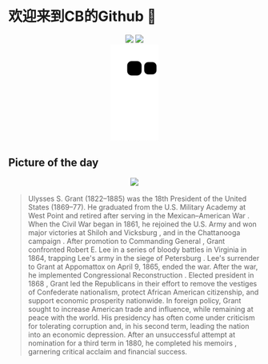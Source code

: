 
# 欢迎来到CB的Github 👋

<div align="center">
  <img height="137px" src="https://github-readme-stats.vercel.app/api?username=SuperCB&show_icons=true&theme=radical" />
  <img height="137px" src="https://github-readme-stats.vercel.app/api/top-langs/?username=SuperCB&hide_title=true&hide_border=true&layout=compact&langs_count=6&text_color=000&icon_color=fff" />
</div>


<div align="center">
    <img src="./contribution-snake/github-contribution-grid-snake.svg" />
</div>



## Picture of the day
<div align="center">
  <img width=400px src="https://upload.wikimedia.org/wikipedia/commons/thumb/6/63/GRANT%2C_Ulysses_S-President_%28BEP_engraved_portrait%29.jpg/420px-GRANT%2C_Ulysses_S-President_%28BEP_engraved_portrait%29.jpg" />
</div>

>Ulysses S. Grant  (1822–1885) was the 18th  President of the United States  (1869–77). He graduated from the  U.S. Military Academy  at  West Point  and retired after serving in the  Mexican–American War . When the Civil War began in 1861, he rejoined the U.S. Army and won major victories at  Shiloh  and  Vicksburg , and in the  Chattanooga campaign . After promotion to  Commanding General , Grant confronted  Robert E. Lee  in a series of bloody  battles in Virginia  in 1864, trapping Lee's army in the  siege of Petersburg . Lee's surrender to Grant at  Appomattox  on April 9, 1865, ended the war. After the war, he implemented Congressional  Reconstruction . Elected president  in 1868 , Grant led the  Republicans  in their effort to remove the vestiges of Confederate nationalism, protect  African American  citizenship, and support economic prosperity nationwide. In foreign policy, Grant sought to increase American trade and influence, while remaining at peace with the world. His presidency has often come under criticism for tolerating corruption and, in his second term, leading the nation into an economic depression. After an unsuccessful attempt at nomination for a third term in 1880, he completed  his memoirs , garnering critical acclaim and financial success.


